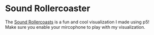 # Sound Rollercoaster
The [Sound Rollercoasts](https://yingshengchoo.github.io/sound-rollercoaster/) is a fun and cool visualization I made using p5! Make sure you enable your mircophone to play with my visualization.
